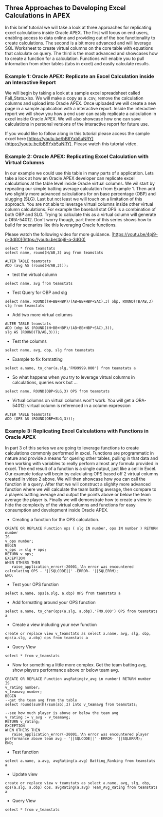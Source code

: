 ## Three Approaches to Developing Excel Calculations in APEX

In this brief tutorial we will take a look at three approaches for replicating excel calculations inside Oracle APEX. The first will focus on end users, enabling access to data online and providing out of the box functionality to create calculations. The second is a bit more advanced and will leverage SQL Worksheet to create virtual columns on the core table with equations that calculate on query. The third is the most advanced and showcases how to create a function for a calculation. Functions will enable you to pull information from other tables (tabs in excel) and easily calculate results.

### Example 1: Oracle APEX: Replicate an Excel Calculation inside an Interactive Report
We will begin by taking a look at a sample excel spreadsheet called Fall_Stats.xlsx. We will make a copy as a .csv, remove the calculation columns and upload into Oracle APEX. Once uploaded we will create a new page in a sample application with a interactive report. Inside the interactive report we will show you how a end user can easily replicate a calculation in excel inside Oracle APEX. We will also showcase how one can save calculations in personal versions of the interactive report for future use. 

If you would like to follow along in this tutorial please access the sample excel here [https://youtu.be/bB6Yxb5uNRY](https://youtu.be/bB6Yxb5uNRY). Please watch this tutorial video. 

### Example 2: Oracle APEX: Replicating Excel Calculation with Virtual Columns
In our example we could use this table in many parts of a application. Lets take a look at how an Oracle APEX developer can replicate excel calculations at the table level inside Oracle virtual columns. We wil start by repeating our simple batting average calculation from Example 1. Then add two slightly more advanced calculations for on base percentage (OBP) and slugging (SLG). Last but not least we will touch on a limitation of this approach. You are not able to leverage virtual columns inside other virtual column calculations. For example the baseball stat OPS is a combination of both OBP and SLG. Trying to calculate this as a virtual column will generate a  ORA-54012. Don't worry though, part three of this series shows how to build for scenarios like this leveraging Oracle functions. 

Please watch the following video for more guidance. [https://youtu.be/4pj9-q-3dG0](https://youtu.be/4pj9-q-3dG0)

```
select * from teamstats
select name, round(H/AB,3) avg from teamstats
```

```
ALTER TABLE teamstats
ADD (avg AS (round(H/AB,3)));
```

- test the virtual column
```
select name, avg from teamstats
```

- Test Query for OBP and slg
```
select name, ROUND((H+BB+HBP)/(AB+BB+HBP+SAC),3) obp, ROUND(TB/AB,3) slg from teamstats
```

- Add two more virtual columns
```
ALTER TABLE teamstats
ADD (obp AS (ROUND((H+BB+HBP)/(AB+BB+HBP+SAC),3)),
slg AS (ROUND(TB/AB,3)));
```

- Test the columns
```
select name, avg, obp, slg from teamstats
```

- Example to fix formatting
```
select a.name, to_char(a.slg,'FM99999.000') from teamstats a
```

- So what happens when you try to leverage virtual columns in calculations, queries work but ...
```
select name, ROUND(OBP+SLG,3) OPS from teamstats
```

- Virtual columns on virtual columns won't work. You will get a ORA-54012: virtual column is referenced in a column expression
```
ALTER TABLE teamstats
ADD (OPS AS (ROUND(OBP+SLG,3)));
```

### Example 3: Replicating Excel Calculations with Functions in Oracle APEX
In part 3 of this series we are going to leverage functions to create calculations commonly performed in excel. Functions are programmatic in nature and provide a means for quering other tables, pulling in that data and then working with variables to really perform almost any formula provided in excel. The end result of a function is a single output, just like a cell in Excel. Our example today will begin by calculating OPS based off 2 virtual columns created in video 2 above. We will then showcase how you can call the function in a query. After that we will construct a slighlty more advanced function where we will calculate the team batting average, then compare to a players batting average and output the points above or below the team average the player is. Finally we will demonstrate how to create a view to hide the complexity of the virtual columns and functions for easy consumption and development inside Oracle APEX. 

- Creating a function for the OPS calculation. 

```
CREATE OR REPLACE Function ops ( slg IN number, ops IN number ) RETURN number
IS 
v_ops number;
BEGIN
v_ops := slg + ops;
RETURN v_ops;
EXCEPTION
WHEN OTHERS THEN
   raise_application_error(-20001,'An error was encountered calculating OPS - '||SQLCODE||' -ERROR- '||SQLERRM);
END;
```

- Test your OPS function
```
select a.name, ops(a.slg, a.obp) OPS from teamstats a
```

- Add formatting around your OPS function
```
select a.name, to_char(ops(a.slg, a.obp),'FM9.000') OPS from teamstats a
```

- Create a view including your new function
```
create or replace view v_teamstats as select a.name, avg, slg, obp, ops(a.slg, a.obp) ops from teamstats a
```

- Query View
```
select * from v_teamstats
```

- Now for something a little more complex. Get the team batting avg, show players performance above or below team avg. 

```
CREATE OR REPLACE Function avgRating(v_avg in number) RETURN number
IS 
v_rating number;
v_teamavg number;
BEGIN
--get the team avg from the table
select round(sum(h)/sum(ab),3) into v_teamavg from teamstats;

--see how much player is above or below the team avg
v_rating := v_avg - v_teamavg;
RETURN v_rating;
EXCEPTION
WHEN OTHERS THEN
   raise_application_error(-20001,'An error was encountered player performance above team avg - '||SQLCODE||' -ERROR- '||SQLERRM);
END;
```

- Test function
```
select a.name, a.avg, avgRating(a.avg) Batting_Ranking from teamstats a
```

- Update view
```
create or replace view v_teamstats as select a.name, avg, slg, obp, ops(a.slg, a.obp) ops, avgRating(a.avg) Team_Avg_Rating from teamstats a
```

- Query View
```
select * from v_teamstats
```